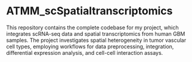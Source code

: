 # ATMM_scSpatialtranscriptomics
This repository contains the complete codebase for my project, which integrates scRNA-seq data and spatial transcriptomics from human GBM samples. The project investigates spatial heterogeneity in tumor vascular cell types, employing workflows for data preprocessing, integration, differential expression analysis, and cell-cell interaction assays. 
